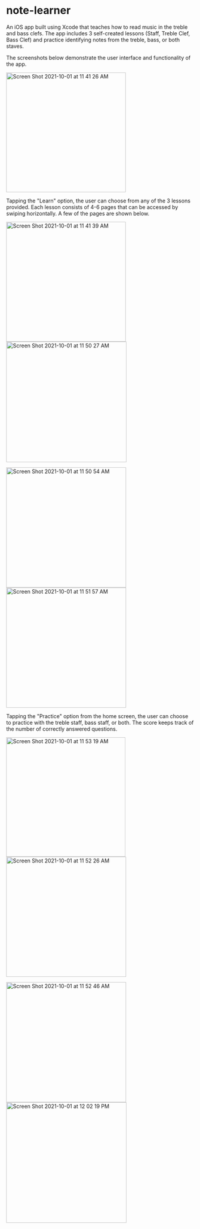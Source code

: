 # note-learner

An iOS app built using Xcode that teaches how to read music in the treble and bass clefs. The app includes 3 self-created lessons (Staff, Treble Clef, Bass Clef) and practice identifying notes from the treble, bass, or both staves. 


The screenshots below demonstrate the user interface and functionality of the app.

<img width="320" alt="Screen Shot 2021-10-01 at 11 41 26 AM" src="https://user-images.githubusercontent.com/82056699/135649143-1572cd9a-ecdd-4f0d-b407-dd431a2af603.png">

Tapping the "Learn" option, the user can choose from any of the 3 lessons provided. Each lesson consists of 4-6 pages that can be accessed by swiping horizontally. A few of the pages are shown below.

<img width="320" alt="Screen Shot 2021-10-01 at 11 41 39 AM" src="https://user-images.githubusercontent.com/82056699/135649972-fb95178e-f454-4fbd-bb6f-8cc131cf2734.png"> <img width="322" alt="Screen Shot 2021-10-01 at 11 50 27 AM" src="https://user-images.githubusercontent.com/82056699/135650185-0edb39a8-e21a-4f6b-9700-46943aeeaca5.png"> 

<img width="321" alt="Screen Shot 2021-10-01 at 11 50 54 AM" src="https://user-images.githubusercontent.com/82056699/135650248-d7f1554c-2c76-48db-8c81-6fe1fd259a2f.png"> <img width="321" alt="Screen Shot 2021-10-01 at 11 51 57 AM" src="https://user-images.githubusercontent.com/82056699/135650414-cc2b3078-9e70-49a3-bf47-ddc229befa1c.png">

Tapping the "Practice" option from the home screen, the user can choose to practice with the treble staff, bass staff, or both. The score keeps track of the number of correctly answered questions. 

<img width="319" alt="Screen Shot 2021-10-01 at 11 53 19 AM" src="https://user-images.githubusercontent.com/82056699/135650597-bd38448f-b316-45cc-ab2c-73586e04fd02.png"><img width="321" alt="Screen Shot 2021-10-01 at 11 52 26 AM" src="https://user-images.githubusercontent.com/82056699/135650475-fd304965-1655-4624-941e-ff6e78e4c4d9.png">

<img width="321" alt="Screen Shot 2021-10-01 at 11 52 46 AM" src="https://user-images.githubusercontent.com/82056699/135650524-7ace5cea-db2c-4474-81ce-6c22f106cd9c.png"><img width="322" alt="Screen Shot 2021-10-01 at 12 02 19 PM" src="https://user-images.githubusercontent.com/82056699/135652011-3446f1cc-5462-4af0-82c1-eebc710ae412.png">




